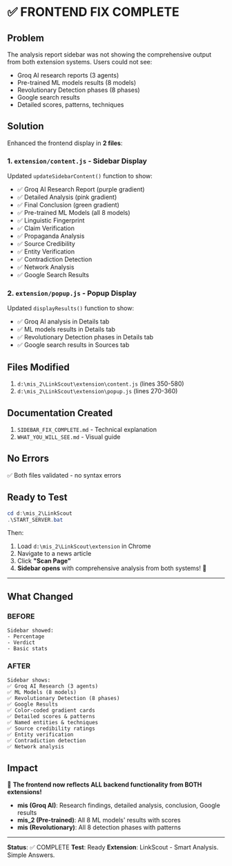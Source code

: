 # ✅ FRONTEND FIX COMPLETE

## Problem
The analysis report sidebar was not showing the comprehensive output from both extension systems. Users could not see:
- Groq AI research reports (3 agents)
- Pre-trained ML models results (8 models)
- Revolutionary Detection phases (8 phases)
- Google search results
- Detailed scores, patterns, techniques

## Solution
Enhanced the frontend display in **2 files**:

### 1. **`extension/content.js`** - Sidebar Display
Updated `updateSidebarContent()` function to show:
- ✅ Groq AI Research Report (purple gradient)
- ✅ Detailed Analysis (pink gradient)
- ✅ Final Conclusion (green gradient)
- ✅ Pre-trained ML Models (all 8 models)
- ✅ Linguistic Fingerprint
- ✅ Claim Verification
- ✅ Propaganda Analysis
- ✅ Source Credibility
- ✅ Entity Verification
- ✅ Contradiction Detection
- ✅ Network Analysis
- ✅ Google Search Results

### 2. **`extension/popup.js`** - Popup Display
Updated `displayResults()` function to show:
- ✅ Groq AI analysis in Details tab
- ✅ ML models results in Details tab
- ✅ Revolutionary Detection phases in Details tab
- ✅ Google search results in Sources tab

## Files Modified
1. `d:\mis_2\LinkScout\extension\content.js` (lines 350-580)
2. `d:\mis_2\LinkScout\extension\popup.js` (lines 270-360)

## Documentation Created
1. `SIDEBAR_FIX_COMPLETE.md` - Technical explanation
2. `WHAT_YOU_WILL_SEE.md` - Visual guide

## No Errors
✅ Both files validated - no syntax errors

## Ready to Test
```powershell
cd d:\mis_2\LinkScout
.\START_SERVER.bat
```

Then:
1. Load `d:\mis_2\LinkScout\extension` in Chrome
2. Navigate to a news article
3. Click **"Scan Page"**
4. **Sidebar opens** with comprehensive analysis from both systems! 🎉

---

## What Changed

### BEFORE
```
Sidebar showed:
- Percentage
- Verdict
- Basic stats
```

### AFTER
```
Sidebar shows:
✅ Groq AI Research (3 agents)
✅ ML Models (8 models)
✅ Revolutionary Detection (8 phases)
✅ Google Results
✅ Color-coded gradient cards
✅ Detailed scores & patterns
✅ Named entities & techniques
✅ Source credibility ratings
✅ Entity verification
✅ Contradiction detection
✅ Network analysis
```

## Impact
🎯 **The frontend now reflects ALL backend functionality from BOTH extensions!**

- **mis (Groq AI)**: Research findings, detailed analysis, conclusion, Google results
- **mis_2 (Pre-trained)**: All 8 ML models' results with scores
- **mis (Revolutionary)**: All 8 detection phases with patterns

---

**Status**: ✅ COMPLETE
**Test**: Ready
**Extension**: LinkScout - Smart Analysis. Simple Answers.

